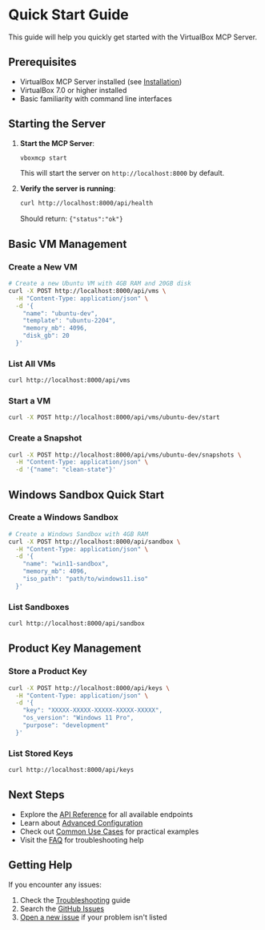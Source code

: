 # Quick Start Guide

This guide will help you quickly get started with the VirtualBox MCP Server.

## Prerequisites

- VirtualBox MCP Server installed (see [Installation](Installation))
- VirtualBox 7.0 or higher installed
- Basic familiarity with command line interfaces

## Starting the Server

1. **Start the MCP Server**:
   ```bash
   vboxmcp start
   ```
   This will start the server on `http://localhost:8000` by default.

2. **Verify the server is running**:
   ```bash
   curl http://localhost:8000/api/health
   ```
   Should return: `{"status":"ok"}`

## Basic VM Management

### Create a New VM

```bash
# Create a new Ubuntu VM with 4GB RAM and 20GB disk
curl -X POST http://localhost:8000/api/vms \
  -H "Content-Type: application/json" \
  -d '{
    "name": "ubuntu-dev",
    "template": "ubuntu-2204",
    "memory_mb": 4096,
    "disk_gb": 20
  }'
```

### List All VMs

```bash
curl http://localhost:8000/api/vms
```

### Start a VM

```bash
curl -X POST http://localhost:8000/api/vms/ubuntu-dev/start
```

### Create a Snapshot

```bash
curl -X POST http://localhost:8000/api/vms/ubuntu-dev/snapshots \
  -H "Content-Type: application/json" \
  -d '{"name": "clean-state"}'
```

## Windows Sandbox Quick Start

### Create a Windows Sandbox

```bash
# Create a Windows Sandbox with 4GB RAM
curl -X POST http://localhost:8000/api/sandbox \
  -H "Content-Type: application/json" \
  -d '{
    "name": "win11-sandbox",
    "memory_mb": 4096,
    "iso_path": "path/to/windows11.iso"
  }'
```

### List Sandboxes

```bash
curl http://localhost:8000/api/sandbox
```

## Product Key Management

### Store a Product Key

```bash
curl -X POST http://localhost:8000/api/keys \
  -H "Content-Type: application/json" \
  -d '{
    "key": "XXXXX-XXXXX-XXXXX-XXXXX-XXXXX",
    "os_version": "Windows 11 Pro",
    "purpose": "development"
  }'
```

### List Stored Keys

```bash
curl http://localhost:8000/api/keys
```

## Next Steps

- Explore the [API Reference](API-Reference) for all available endpoints
- Learn about [Advanced Configuration](Configuration)
- Check out [Common Use Cases](Use-Cases) for practical examples
- Visit the [FAQ](FAQ) for troubleshooting help

## Getting Help

If you encounter any issues:
1. Check the [Troubleshooting](Troubleshooting) guide
2. Search the [GitHub Issues](https://github.com/yourusername/vboxmcp/issues)
3. [Open a new issue](https://github.com/yourusername/vboxmcp/issues/new) if your problem isn't listed
